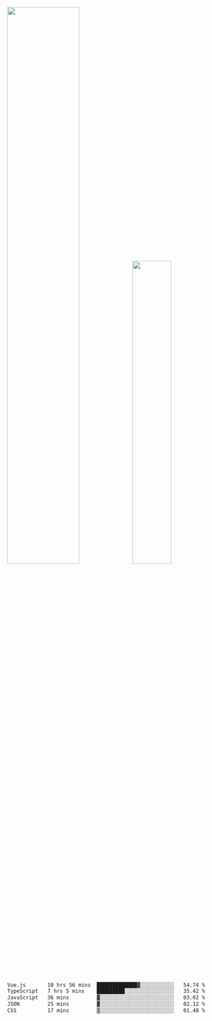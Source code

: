 <img align="" width="57.5%" src="https://github-readme-stats.vercel.app/api?username=Dream4ever&hide_title=true&hide_border=true&count_private=true&show_icons=true&include_all_commits=true&line_height=21" /><img align="" width="42.4%" src="https://github-readme-stats.vercel.app/api/top-langs/?username=Dream4ever&hide_title=true&count_private=true&show_icons=true&langs_count=6&hide_border=true&layout=compact" />

<!--START_SECTION:waka-->

```txt
Vue.js       10 hrs 56 mins  █████████████▓░░░░░░░░░░░   54.74 %
TypeScript   7 hrs 5 mins    █████████░░░░░░░░░░░░░░░░   35.42 %
JavaScript   36 mins         ▓░░░░░░░░░░░░░░░░░░░░░░░░   03.02 %
JSON         25 mins         ▓░░░░░░░░░░░░░░░░░░░░░░░░   02.12 %
CSS          17 mins         ▒░░░░░░░░░░░░░░░░░░░░░░░░   01.48 %
```

<!--END_SECTION:waka-->
